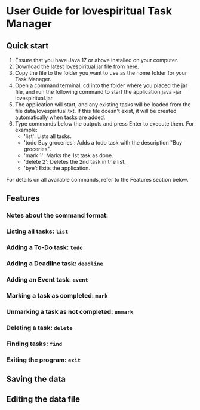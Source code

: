 # User Guide for lovespiritual Task Manager

## Quick start
1. Ensure that you have Java 17 or above installed on your computer.
2. Download the latest lovespiritual.jar file from here.
3. Copy the file to the folder you want to use as the home folder for your Task Manager.
4. Open a command terminal, cd into the folder where you placed the jar file, and run the following command to start the application:java -jar lovespiritual.jar
5. The application will start, and any existing tasks will be loaded from the file data/lovespiritual.txt. If this file doesn't exist, it will be created automatically when tasks are added.
6. Type commands below the outputs and press Enter to execute them. For example:
   - 'list': Lists all tasks.
   - 'todo Buy groceries': Adds a todo task with the description "Buy groceries".
   - 'mark 1': Marks the 1st task as done.
   - 'delete 2': Deletes the 2nd task in the list.
   - 'bye': Exits the application.

For details on all available commands, refer to the Features section below.

## Features
### Notes about the command format:
### Listing all tasks: `list`
### Adding a To-Do task: `todo`
### Adding a Deadline task: `deadline`
### Adding an Event task: `event`
### Marking a task as completed: `mark`
### Unmarking a task as not completed: `unmark`
### Deleting a task: `delete`
### Finding tasks: `find`
### Exiting the program: `exit`
## Saving the data
## Editing the data file


<!-- // Product screenshot goes here 

// Product intro goes here

## Adding deadlines

// Describe the action and its outcome.

// Give examples of usage

Example: `keyword (optional arguments)`

// A description of the expected outcome goes here

```
expected output
```

## Feature ABC

// Feature details


## Feature XYZ

// Feature details
-->
